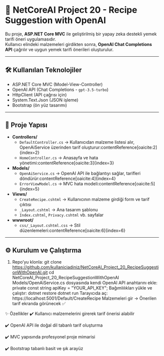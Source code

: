 # 🍲 NetCoreAI Project 20 - Recipe Suggestion with OpenAI

Bu proje, **ASP.NET Core MVC** ile geliştirilmiş bir yapay zeka destekli yemek tarifi öneri uygulamasıdır.  
Kullanıcı elindeki malzemeleri girdikten sonra, **OpenAI Chat Completions API** çağrılır ve uygun yemek tarifi önerileri oluşturulur.  

---

## 🛠️ Kullanılan Teknolojiler
- ASP.NET Core MVC (Model-View-Controller)  
- OpenAI API (Chat Completions - `gpt-3.5-turbo`)  
- HttpClient (API çağrısı için)  
- System.Text.Json (JSON işleme)  
- Bootstrap (ön yüz tasarımı)  

---

## 📂 Proje Yapısı
- **Controllers/**
  - `DefaultController.cs` → Kullanıcıdan malzeme listesi alır, OpenAiService üzerinden tarif oluşturur:contentReference[oaicite:2]{index=2}  
  - `HomeController.cs` → Anasayfa ve hata yönetimi:contentReference[oaicite:3]{index=3}  
- **Models/**
  - `OpenAiService.cs` → OpenAI API ile bağlantıyı sağlar, tarifleri döndürür:contentReference[oaicite:4]{index=4}  
  - `ErrorViewModel.cs` → MVC hata modeli:contentReference[oaicite:5]{index=5}  
- **Views/**
  - `CreateRecipe.cshtml` → Kullanıcının malzeme girdiği form ve tarif çıktısı  
  - `_Layout.cshtml` → Ana tasarım şablonu  
  - `Index.cshtml`, `Privacy.cshtml` vb. sayfalar  
- **wwwroot/**
  - `css/_Layout.cshtml.css` → Stil düzenlemeleri:contentReference[oaicite:6]{index=6}  

---

## ⚙️ Kurulum ve Çalıştırma
1. Repo’yu klonla:
   git clone https://github.com/kullaniciadiniz/NetCoreAI_Project_20_RecipeSuggestionWithOpenAI.git
   cd NetCoreAI_Project_20_RecipeSuggestionWithOpenAI
Models/OpenAiService.cs dosyasında kendi OpenAI API anahtarını ekle:
private const string apiKey = "YOUR_API_KEY";
Bağımlılıkları yükle ve çalıştır:
dotnet restore
dotnet run
Tarayıcıda aç:
https://localhost:5001/Default/CreateRecipe
Malzemeleri gir → Önerilen tarif ekranda görünecek ✅

✨ Özellikler
✔️ Kullanıcı malzemelerini girerek tarif önerisi alabilir

✔️ OpenAI API ile doğal dil tabanlı tarif oluşturma

✔️ MVC yapısında profesyonel proje mimarisi

✔️ Bootstrap tabanlı basit ve şık arayüz

﻿
